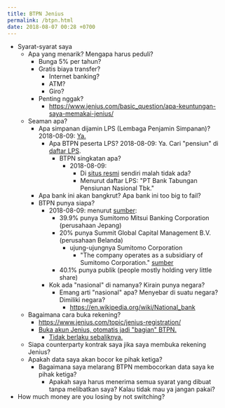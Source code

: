 ```yaml
---
title: BTPN Jenius
permalink: /btpn.html
date: 2018-08-07 00:28 +0700
---
```


- Syarat-syarat saya
    - Apa yang menarik?
    Mengapa harus peduli?
        - Bunga 5% per tahun?
        - Gratis biaya transfer?
            - Internet banking?
            - ATM?
            - Giro?
        - Penting nggak?
            - https://www.jenius.com/basic_question/apa-keuntungan-saya-memakai-jenius/
    - Seaman apa?
        - Apa simpanan dijamin LPS (Lembaga Penjamin Simpanan)?
        2018-08-09: [Ya.](https://www.jenius.com/basic_question/apakah-uang-yang-saya-simpan-di-jenius-aman/)
            - Apa BTPN peserta LPS?
            2018-08-09: Ya. Cari "pensiun" di [daftar LPS](http://lps.go.id/bank-peserta-penjaminan).
                - BTPN singkatan apa?
                    - 2018-08-09:
                        - Di [situs resmi](https://www.btpn.com/) sendiri malah tidak ada?
                        - Menurut daftar LPS: "PT Bank Tabungan Pensiunan Nasional Tbk."
        - Apa bank ini akan bangkrut?
        Apa bank ini too big to fail?
        - BTPN punya siapa?
            - 2018-08-09: menurut [sumber](https://www.btpn.com/id/hubungan-investor/komposisi-pemegang-saham-dan-struktur-organisasi-grup):
                - 39.9% punya Sumitomo Mitsui Banking Corporation (perusahaan Jepang)
                - 20% punya Summit Global Capital Management B.V. (perusahaan Belanda)
                    - ujung-ujungnya Sumitomo Corporation
                        - "The company operates as a subsidiary of Sumitomo Corporation." [sumber](https://www.bloomberg.com/research/stocks/private/snapshot.asp?privcapId=285795044)
                - 40.1% punya publik (people mostly holding very little share)
            - Kok ada "nasional" di namanya?
            Kirain punya negara?
                - Emang arti "nasional" apa?
                Menyebar di suatu negara?
                Dimiliki negara?
                    - https://en.wikipedia.org/wiki/National_bank
    - Bagaimana cara buka rekening?
        - https://www.jenius.com/topic/jenius-registration/
        - [Buka akun Jenius, otomatis jadi "bagian" BTPN.](https://www.jenius.com/basic_question/apakah-saya-harus-menjadi-nasabah-btpn-untuk-menikmati-layanan-aplikasi-jenius/)
            - [Tidak berlaku sebaliknya.](https://www.jenius.com/basic_question/already-btpn-account-can-change-transfer-account-jenius/)
    - Siapa counterparty kontrak saya jika saya membuka rekening Jenius?
    - Apakah data saya akan bocor ke pihak ketiga?
        - Bagaimana saya melarang BTPN membocorkan data saya ke pihak ketiga?
            - Apakah saya harus menerima semua syarat yang dibuat tanpa melibatkan saya?
            Kalau tidak mau ya jangan pakai?
- How much money are you losing by not switching?
